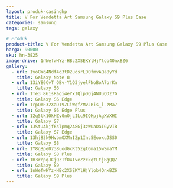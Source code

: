 ```yaml
---
layout: produk-casinghp
title: V For Vendetta Art Samsung Galaxy S9 Plus Case
categories: samsung
tags: galaxy

# Produk
product-title: V For Vendetta Art Samsung Galaxy S9 Plus Case
harga: 90000
sku: hn-3825
image-drive: 1nWefwHYz-HBc2XSEKYlHjYlob4OnxBZ6
gallery:
  - url: 1yoGWq4Ndf4q3tD2uosrLDOfmvAQa8yYd
    title: Galaxy Note 8
  - url: 13iYE6CvT_OBv-Y1Q3jyelFNoBoA7orKn
    title: Galaxy S6
  - url: 1Te3_861sRagi4eYxIQlpDQj4NUuQDz7G
    title: Galaxy S6 Edge
  - url: 1rpQmE32XaDI9ZCiWqfZMvJRis_l-zMa7
    title: Galaxy S6 Edge Plus
  - url: 12q5tk1OkHZv0nOjLILc9IQHpjAgXVXHI
    title: Galaxy S7
  - url: 1JStUAkjf6slpmq2A8Gj3zWUaDaIGyVIB
    title: Galaxy S7 Edge
  - url: 13hj83k9HvbmOXMnIZp1Inc5EooxuJSS0
    title: Galaxy S8
  - url: 1Y8gBpe0738uodGxRt5zgtGma15wSmaYM
    title: Galaxy S8 Plus
  - url: 1H3rcpqJCjQZTfO4IveZzckqtLtjBgQQZ
    title: Galaxy S9
  - url: 1nWefwHYz-HBc2XSEKYlHjYlob4OnxBZ6
    title: Galaxy S9 Plus
---
```

